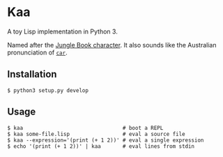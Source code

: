 Kaa
===

A toy Lisp implementation in Python 3.

Named after the [Jungle Book character](https://en.wikipedia.org/wiki/Kaa). It
also sounds like the Australian pronunciation of
[`car`](https://en.wikipedia.org/wiki/CAR_and_CDR).


Installation
------------

```
$ python3 setup.py develop
```


Usage
-----

```
$ kaa                                # boot a REPL
$ kaa some-file.lisp                 # eval a source file
$ kaa --expression='(print (+ 1 2))' # eval a single expression
$ echo '(print (+ 1 2))' | kaa       # eval lines from stdin
```
